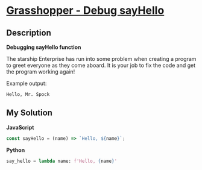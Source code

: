 # [Grasshopper - Debug sayHello](https://www.codewars.com/kata/5625618b1fe21ab49f00001f)

## Description

**Debugging sayHello function**

The starship Enterprise has run into some problem when creating a program to greet everyone as they come aboard. It is your job to fix the code and get the program working again!

Example output:

    Hello, Mr. Spock

## My Solution

**JavaScript**

```js
const sayHello = (name) => `Hello, ${name}`;
```

**Python**

```py
say_hello = lambda name: f'Hello, {name}'
```
